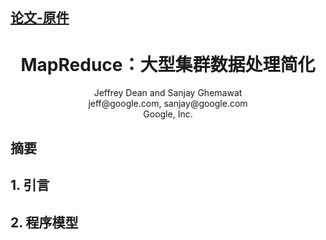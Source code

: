 [论文-原件](mapreduce-osdi04.pdf)
---


<h1 align="center">MapReduce：大型集群数据处理简化</h1>
<div align="center">Jeffrey Dean and Sanjay Ghemawat</div>
<div align="center">jeff@google.com, sanjay@google.com</div>
<div align="center">Google, Inc.</div>

## 摘要


## 1. 引言

## 2. 程序模型

